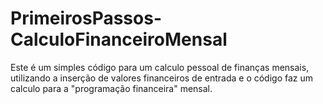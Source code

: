 # PrimeirosPassos-CalculoFinanceiroMensal
Este é um simples código para um calculo pessoal de finanças mensais, utilizando a inserção de valores financeiros de entrada e o código faz um calculo para a "programação financeira" mensal.

